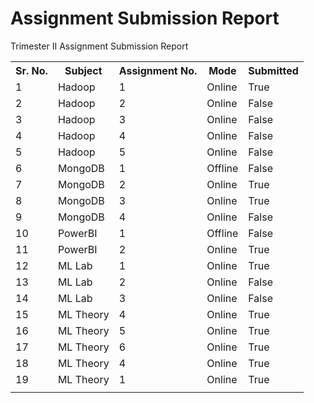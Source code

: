 # Assignment Submission Report
Trimester II Assignment Submission Report
<table width='100'>
    <tr>
        <th>Sr. No.</th>
        <th>Subject</th>
        <th>Assignment No.</th>
        <th>Mode</th>
        <th>Submitted</th>
    </tr>
    <tr>
        <td>1</td>
        <td>Hadoop</td>
        <td>1</td>
        <td>Online</td>
        <td>True</td>
    </tr>
    <tr>
        <td>2</td>
        <td>Hadoop</td>
        <td>2</td>
        <td>Online</td>
        <td>False</td>
    </tr>
    <tr>
        <td>3</td>
        <td>Hadoop</td>
        <td>3</td>
        <td>Online</td>
        <td>False</td>
    </tr>
    <tr>
        <td>4</td>
        <td>Hadoop</td>
        <td>4</td>
        <td>Online</td>
        <td>False</td>
    </tr>
    <tr>
        <td>5</td>
        <td>Hadoop</td>
        <td>5</td>
        <td>Online</td>
        <td>False</td>
    </tr>
    <tr>
        <td>6</td>
        <td>MongoDB</td>
        <td>1</td>
        <td>Offline</td>
        <td>False</td>
    </tr>
    <tr>
        <td>7</td>
        <td>MongoDB</td>
        <td>2</td>
        <td>Online</td>
        <td>True</td>
    </tr>
    <tr>
        <td>8</td>
        <td>MongoDB</td>
        <td>3</td>
        <td>Online</td>
        <td>True</td>
    </tr>
    <tr>
        <td>9</td>
        <td>MongoDB</td>
        <td>4</td>
        <td>Online</td>
        <td>False</td>
    </tr>
    <tr>
        <td>10</td>
        <td>PowerBI</td>
        <td>1</td>
        <td>Offline</td>
        <td>False</td>
    </tr>
    <tr>
        <td>11</td>
        <td>PowerBI</td>
        <td>2</td>
        <td>Online</td>
        <td>True</td>
    </tr>
    <tr>
        <td>12</td>
        <td>ML Lab</td>
        <td>1</td>
        <td>Online</td>
        <td>True</td>
    </tr>
    <tr>
        <td>13</td>
        <td>ML Lab</td>
        <td>2</td>
        <td>Online</td>
        <td>False</td>
    </tr>
    <tr>
        <td>14</td>
        <td>ML Lab</td>
        <td>3</td>
        <td>Online</td>
        <td>False</td>
    </tr>
    <tr>
        <td>15</td>
        <td>ML Theory</td>
        <td>4</td>
        <td>Online</td>
        <td>True</td>
    </tr>
    <tr>
        <td>16</td>
        <td>ML Theory</td>
        <td>5</td>
        <td>Online</td>
        <td>True</td>
    </tr>
    <tr>
        <td>17</td>
        <td>ML Theory</td>
        <td>6</td>
        <td>Online</td>
        <td>True</td>
    </tr>
    <tr>
        <td>18</td>
        <td>ML Theory</td>
        <td>4</td>
        <td>Online</td>
        <td>True</td>
    </tr>
    <tr>
        <td>19</td>
        <td>ML Theory</td>
        <td>1</td>
        <td>Online</td>
        <td>True</td>
    </tr>
    <tr>
        <td></td>
        <td></td>
        <td></td>
        <td></td>
        <td></td>
    </tr>
</table>
